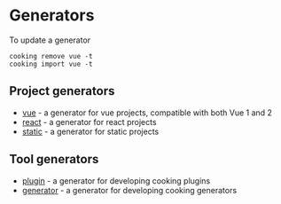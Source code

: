 # Generators

To update a generator
```shell
cooking remove vue -t
cooking import vue -t
```

## Project generators
- [vue](https://github.com/cookingjs/slush-cooking-vue) - a generator for vue projects, compatible with both Vue 1 and 2
- [react](https://github.com/cookingjs/slush-cooking-react) - a generator for react projects
- [static](https://github.com/cookingjs/slush-cooking-static) - a generator for static projects

## Tool generators
- [plugin](https://github.com/cookingjs/slush-cooking-plugin) - a generator for developing cooking plugins
- [generator](https://github.com/cookingjs/slush-cooking-generator) - a generator for developing cooking generators

